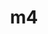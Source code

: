 ---
title: "m4"
layout: cache
categories: [package, develop-2023-06-11]
meta: {"versions": ["1.4.19"], "compilers": ["gcc@=11.1.0", "gcc@=11.3.0", "gcc@=12.1.0", "gcc@=7.3.1", "gcc@=7.5.0", "oneapi@=2023.1.0"], "oss": ["amzn2", "ubuntu18.04", "ubuntu20.04", "ubuntu22.04"], "platforms": ["linux"], "targets": ["aarch64", "neoverse_n1", "ppc64le", "x86_64", "x86_64_v3"], "stacks": ["aws-ahug", "aws-ahug-aarch64", "aws-isc", "aws-isc-aarch64", "build_systems", "data-vis-sdk", "e4s", "e4s-oneapi", "e4s-power", "gpu-tests", "ml-linux-x86_64-cpu", "ml-linux-x86_64-cuda", "ml-linux-x86_64-rocm", "radiuss", "radiuss-aws", "radiuss-aws-aarch64", "root", "tutorial"], "num_specs": 9, "num_specs_by_stack": {"root": 9, "data-vis-sdk": 1, "e4s": 1, "gpu-tests": 1, "e4s-power": 1, "aws-isc-aarch64": 2, "radiuss-aws-aarch64": 2, "aws-ahug-aarch64": 2, "aws-isc": 1, "radiuss-aws": 1, "aws-ahug": 1, "ml-linux-x86_64-cpu": 1, "ml-linux-x86_64-rocm": 1, "ml-linux-x86_64-cuda": 1, "tutorial": 2, "e4s-oneapi": 1, "radiuss": 1, "build_systems": 1}}
spec_details: [{"hash": "c3fc6xeiddcvau2kqlr55h4csfey3frx", "compiler": "gcc@=11.1.0", "versions": ["1.4.19"], "os": "ubuntu20.04", "platform": "linux", "target": "x86_64_v3", "variants": ["build_system=autotools", "patches=9dc5fbd,bfdffa7", "+sigsegv"], "stacks": ["root", "data-vis-sdk", "e4s", "gpu-tests"], "size": "-", "tarball": "https://binaries.spack.io/releases/develop-2023-06-11/build_cache/linux-ubuntu20.04-x86_64_v3/gcc-11.1.0/m4-1.4.19/linux-ubuntu20.04-x86_64_v3-gcc-11.1.0-m4-1.4.19-c3fc6xeiddcvau2kqlr55h4csfey3frx.spack"}, {"hash": "fqrnihkjwtgyhp47b6hj7kvozgrsmqfe", "compiler": "gcc@=11.1.0", "versions": ["1.4.19"], "os": "ubuntu20.04", "platform": "linux", "target": "ppc64le", "variants": ["build_system=autotools", "patches=9dc5fbd,bfdffa7", "+sigsegv"], "stacks": ["root", "e4s-power"], "size": "-", "tarball": "https://binaries.spack.io/releases/develop-2023-06-11/build_cache/linux-ubuntu20.04-ppc64le/gcc-11.1.0/m4-1.4.19/linux-ubuntu20.04-ppc64le-gcc-11.1.0-m4-1.4.19-fqrnihkjwtgyhp47b6hj7kvozgrsmqfe.spack"}, {"hash": "o3bc2pa2uuxszupt6lto25mk7apsg6l6", "compiler": "gcc@=7.3.1", "versions": ["1.4.19"], "os": "amzn2", "platform": "linux", "target": "aarch64", "variants": ["build_system=autotools", "patches=9dc5fbd,bfdffa7", "+sigsegv"], "stacks": ["root", "aws-isc-aarch64", "radiuss-aws-aarch64", "aws-ahug-aarch64"], "size": "-", "tarball": "https://binaries.spack.io/releases/develop-2023-06-11/build_cache/linux-amzn2-aarch64/gcc-7.3.1/m4-1.4.19/linux-amzn2-aarch64-gcc-7.3.1-m4-1.4.19-o3bc2pa2uuxszupt6lto25mk7apsg6l6.spack"}, {"hash": "fa5pj2bkketbnixtg25egtjyqhk2cas6", "compiler": "gcc@=7.3.1", "versions": ["1.4.19"], "os": "amzn2", "platform": "linux", "target": "neoverse_n1", "variants": ["build_system=autotools", "patches=9dc5fbd,bfdffa7", "+sigsegv"], "stacks": ["root", "aws-isc-aarch64", "radiuss-aws-aarch64", "aws-ahug-aarch64"], "size": "-", "tarball": "https://binaries.spack.io/releases/develop-2023-06-11/build_cache/linux-amzn2-neoverse_n1/gcc-7.3.1/m4-1.4.19/linux-amzn2-neoverse_n1-gcc-7.3.1-m4-1.4.19-fa5pj2bkketbnixtg25egtjyqhk2cas6.spack"}, {"hash": "3hlb4faniadm63ncu4sxmunxovzkpah4", "compiler": "gcc@=7.3.1", "versions": ["1.4.19"], "os": "amzn2", "platform": "linux", "target": "x86_64_v3", "variants": ["build_system=autotools", "patches=9dc5fbd,bfdffa7", "+sigsegv"], "stacks": ["root", "aws-isc", "radiuss-aws", "aws-ahug"], "size": "-", "tarball": "https://binaries.spack.io/releases/develop-2023-06-11/build_cache/linux-amzn2-x86_64_v3/gcc-7.3.1/m4-1.4.19/linux-amzn2-x86_64_v3-gcc-7.3.1-m4-1.4.19-3hlb4faniadm63ncu4sxmunxovzkpah4.spack"}, {"hash": "ftn3muwfdjni7cdfbzvso32ejcqnssy6", "compiler": "gcc@=11.3.0", "versions": ["1.4.19"], "os": "ubuntu22.04", "platform": "linux", "target": "x86_64_v3", "variants": ["build_system=autotools", "patches=9dc5fbd,bfdffa7", "+sigsegv"], "stacks": ["root", "ml-linux-x86_64-cpu", "ml-linux-x86_64-rocm", "ml-linux-x86_64-cuda", "tutorial"], "size": "-", "tarball": "https://binaries.spack.io/releases/develop-2023-06-11/build_cache/linux-ubuntu22.04-x86_64_v3/gcc-11.3.0/m4-1.4.19/linux-ubuntu22.04-x86_64_v3-gcc-11.3.0-m4-1.4.19-ftn3muwfdjni7cdfbzvso32ejcqnssy6.spack"}, {"hash": "sq2qilpio44ytytireu3ngzbj5u2leli", "compiler": "gcc@=12.1.0", "versions": ["1.4.19"], "os": "ubuntu22.04", "platform": "linux", "target": "x86_64_v3", "variants": ["build_system=autotools", "patches=9dc5fbd,bfdffa7", "+sigsegv"], "stacks": ["root", "tutorial"], "size": "-", "tarball": "https://binaries.spack.io/releases/develop-2023-06-11/build_cache/linux-ubuntu22.04-x86_64_v3/gcc-12.1.0/m4-1.4.19/linux-ubuntu22.04-x86_64_v3-gcc-12.1.0-m4-1.4.19-sq2qilpio44ytytireu3ngzbj5u2leli.spack"}, {"hash": "komi4qowm6wd36pldiqul2avh6o766jr", "compiler": "oneapi@=2023.1.0", "versions": ["1.4.19"], "os": "ubuntu20.04", "platform": "linux", "target": "x86_64", "variants": ["build_system=autotools", "patches=9dc5fbd,bfdffa7", "+sigsegv"], "stacks": ["root", "e4s-oneapi"], "size": "-", "tarball": "https://binaries.spack.io/releases/develop-2023-06-11/build_cache/linux-ubuntu20.04-x86_64/oneapi-2023.1.0/m4-1.4.19/linux-ubuntu20.04-x86_64-oneapi-2023.1.0-m4-1.4.19-komi4qowm6wd36pldiqul2avh6o766jr.spack"}, {"hash": "slfz6zjvv4hijtd6n6uk2zzggeawvvnw", "compiler": "gcc@=7.5.0", "versions": ["1.4.19"], "os": "ubuntu18.04", "platform": "linux", "target": "x86_64_v3", "variants": ["build_system=autotools", "patches=9dc5fbd,bfdffa7", "+sigsegv"], "stacks": ["root", "radiuss", "build_systems"], "size": "-", "tarball": "https://binaries.spack.io/releases/develop-2023-06-11/build_cache/linux-ubuntu18.04-x86_64_v3/gcc-7.5.0/m4-1.4.19/linux-ubuntu18.04-x86_64_v3-gcc-7.5.0-m4-1.4.19-slfz6zjvv4hijtd6n6uk2zzggeawvvnw.spack"}]
---